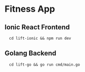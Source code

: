 # Fitness App

## Ionic React Frontend

```
  cd lift-ionic && npm run dev
```

## Golang Backend

```
  cd lift-go && go run cmd/main.go
```
